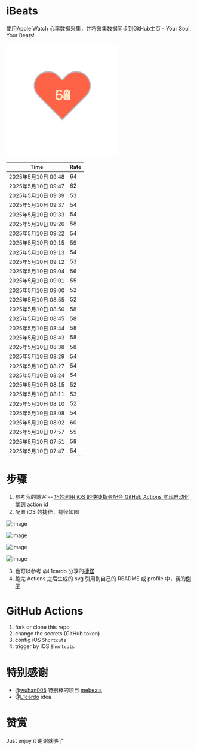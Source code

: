 # iBeats
使用Apple Watch 心率数据采集，并将采集数据同步到GitHub主页 - Your Soul, Your Beats!

![](./files/heart.svg)

<!--START_SECTION:my_heart_rate-->
| Time | Rate | 
 | ---- | ---- | 
| 2025年5月10日 09:48 | 64 |
| 2025年5月10日 09:47 | 62 |
| 2025年5月10日 09:39 | 53 |
| 2025年5月10日 09:37 | 54 |
| 2025年5月10日 09:33 | 54 |
| 2025年5月10日 09:26 | 58 |
| 2025年5月10日 09:22 | 54 |
| 2025年5月10日 09:15 | 59 |
| 2025年5月10日 09:13 | 54 |
| 2025年5月10日 09:12 | 53 |
| 2025年5月10日 09:04 | 56 |
| 2025年5月10日 09:01 | 55 |
| 2025年5月10日 09:00 | 52 |
| 2025年5月10日 08:55 | 52 |
| 2025年5月10日 08:50 | 58 |
| 2025年5月10日 08:45 | 58 |
| 2025年5月10日 08:44 | 58 |
| 2025年5月10日 08:43 | 58 |
| 2025年5月10日 08:38 | 58 |
| 2025年5月10日 08:29 | 54 |
| 2025年5月10日 08:27 | 54 |
| 2025年5月10日 08:24 | 54 |
| 2025年5月10日 08:15 | 52 |
| 2025年5月10日 08:11 | 53 |
| 2025年5月10日 08:10 | 52 |
| 2025年5月10日 08:08 | 54 |
| 2025年5月10日 08:02 | 60 |
| 2025年5月10日 07:57 | 55 |
| 2025年5月10日 07:51 | 58 |
| 2025年5月10日 07:47 | 54 |

<!--END_SECTION:my_heart_rate-->

# 步骤
1. 参考我的博客 -- [巧妙利用 iOS 的快捷指令配合 GitHub Actions 实现自动化](https://github.com/yihong0618/gitblog/issues/198) 拿到 action id
2. 配置 iOS 的捷径，捷径如图

![image](https://user-images.githubusercontent.com/15976103/122154218-0db0b480-ce97-11eb-93bb-5aec07c558dc.png)

![image](https://user-images.githubusercontent.com/15976103/122154236-186b4980-ce97-11eb-8e4b-70551a0391ae.png)

![image](https://user-images.githubusercontent.com/15976103/122154268-2d47dd00-ce97-11eb-902e-3acf292265a9.png)

![image](https://user-images.githubusercontent.com/15976103/122174055-fa144680-ceb4-11eb-9be2-3eb83cd516f7.png)

3. 也可以参考 @L1cardo 分享的[捷径](https://www.icloud.com/shortcuts/6ab6047b459c41ad822ad6b94b1c03d4)
4. 跑完 Actions 之后生成的 svg 引用到自己的 README 或 profile 中，我的[例子](https://github.com/yihong0618) 

# GitHub Actions

1. fork or clone this repo
2. change the secrets (GitHub token)
3. config iOS `Shortcuts` 
4. trigger by iOS `Shortcuts`

# 特别感谢
- @[wuhan005](https://github.com/wuhan005) 特别棒的项目 [mebeats](https://github.com/wuhan005/mebeats)
- @[L1cardo](https://github.com/L1cardo) idea

# 赞赏
Just enjoy it
谢谢就够了
